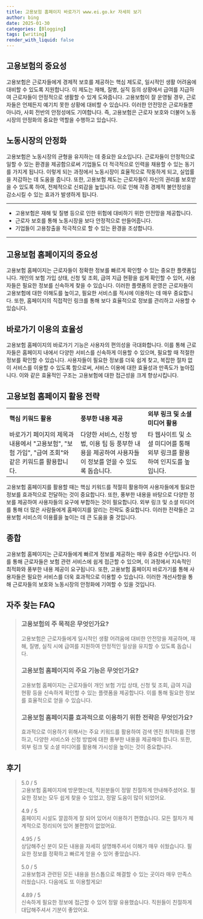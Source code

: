 ```yaml
---
title: 고용보험 홈페이지 바로가기 www.ei.go.kr 자세히 보기
author: bing
date: 2025-01-30
categories: [Blogging]
tags: [writing]
render_with_liquid: false
---
```



<h2 id='고용보험의_중요성'>고용보험의 중요성</h2>

<p>고용보험은 근로자들에게 경제적 보호를 제공하는 핵심 제도로, 일시적인 생활 어려움에 대비할 수 있도록 지원합니다. 이 제도는 재해, 질병, 실직 등의 상황에서 급여를 지급하여 근로자들이 안정적으로 생활할 수 있게 도와줍니다. 고용보험이 잘 운영될 경우, 근로자들은 언제든지 예기치 못한 상황에 대비할 수 있습니다. 이러한 안전망은 근로자들뿐 아니라, 사회 전반의 안정성에도 기여합니다. 즉, 고용보험은 근로자 보호와 더불어 노동시장의 안정화의 중요한 역할을 수행하고 있습니다.</p>

<h2 id='노동시장의_안정화'>노동시장의 안정화</h2>

<p>고용보험은 노동시장의 균형을 유지하는 데 중요한 요소입니다. 근로자들이 안정적으로 일할 수 있는 환경을 제공함으로써 기업들도 더 적극적으로 인력을 채용할 수 있는 동기를 가지게 됩니다. 이렇게 되는 과정에서 노동시장이 효율적으로 작동하게 되고, 실업률을 저감하는 데 도움을 줍니다. 또한, 고용보험 제도는 근로자들이 자신의 권리를 보호받을 수 있도록 하여, 전체적으로 신뢰감을 높입니다. 이로 인해 각종 경제적 불안정성을 감소시킬 수 있는 효과가 발생하게 됩니다.</p>

<hr />

<ul>
    <li>고용보험은 재해 및 질병 등으로 인한 위험에 대비하기 위한 안전망을 제공합니다.</li>
    <li>근로자 보호를 통해 노동시장을 보다 안정적으로 만들어줍니다.</li>
    <li>기업들이 고용창출을 적극적으로 할 수 있는 환경을 조성합니다.</li>
</ul>

<hr />

<h2 id='고용보험_홈페이지의_중요성'>고용보험 홈페이지의 중요성</h2>

<p>고용보험 홈페이지는 근로자들이 정확한 정보를 빠르게 확인할 수 있는 중요한 플랫폼입니다. 개인의 보험 가입 상태, 신청 및 조회, 급여 지급 현황을 쉽게 확인할 수 있어, 사용자들은 필요한 정보를 신속하게 찾을 수 있습니다. 이러한 플랫폼의 운영은 근로자들이 고용보험에 대한 이해도를 높이고, 필요한 서비스를 적시에 이용하는 데 매우 중요합니다. 또한, 홈페이지의 직접적인 링크를 통해 보다 효율적으로 정보를 관리하고 사용할 수 있습니다.</p>

<h2 id='바로가기_이용의_효율성'>바로가기 이용의 효율성</h2>

<p>고용보험 홈페이지의 바로가기 기능은 사용자의 편의성을 극대화합니다. 이를 통해 근로자들은 홈페이지 내에서 다양한 서비스를 신속하게 이용할 수 있으며, 필요할 때 적절한 정보를 확인할 수 있습니다. 사용자들이 필요한 정보를 더욱 쉽게 찾고, 복잡한 절차 없이 서비스를 이용할 수 있도록 함으로써, 서비스 이용에 대한 효율성과 만족도가 높아집니다. 이와 같은 효율적인 구조는 고용보험에 대한 접근성을 크게 향상시킵니다.</p>

<h2 id='고용보험_홈페이지_활용_전략'>고용보험 홈페이지 활용 전략</h2>

<table>
    <tr>
        <td><b>핵심 키워드 활용</b></td>
        <td><b>풍부한 내용 제공</b></td>
        <td><b>외부 링크 및 소셜 미디어 활용</b></td>
    </tr>
    <tr>
        <td>바로가기 페이지의 제목과 내용에서 "고용보험", "보험 가입", "급여 조회"와 같은 키워드를 활용합니다.</td>
        <td>다양한 서비스, 신청 방법, 이용 팁 등 풍부한 내용을 제공하여 사용자들이 정보를 얻을 수 있도록 돕습니다.</td>
        <td>타 웹사이트 및 소셜 미디어를 통해 외부 링크를 활용하여 인지도를 높입니다.</td>
    </tr>
</table>

<p>고용보험 홈페이지를 활용할 때는 핵심 키워드를 적절히 활용하여 사용자들에게 필요한 정보를 효과적으로 전달하는 것이 중요합니다. 또한, 풍부한 내용을 바탕으로 다양한 정보를 제공하여 사용자들의 요구에 부합하는 것이 필요합니다. 외부 링크 및 소셜 미디어를 통해 더 많은 사람들에게 홈페이지를 알리는 전략도 중요합니다. 이러한 전략들은 고용보험 서비스의 이용률을 높이는 데 큰 도움을 줄 것입니다.</p>

<h2 id='종합'>종합</h2>

<p>고용보험 홈페이지는 근로자들에게 빠르게 정보를 제공하는 매우 중요한 수단입니다. 이를 통해 근로자들은 보험 관련 서비스에 쉽게 접근할 수 있으며, 이 과정에서 지속적인 최적화와 풍부한 내용 제공이 요구됩니다. 또한, 고용보험 홈페이지 바로가기를 통해 사용자들은 필요한 서비스를 더욱 효과적으로 이용할 수 있습니다. 이러한 개선사항을 통해 근로자들의 보호와 노동시장의 안정화에 기여할 수 있을 것입니다.</p>


<h2 id='자주_찾는_FAQ'>자주 찾는 FAQ</h2>
<div itemscope="" itemtype="https://schema.org/FAQPage"> 
<blockquote> 
<div itemscope="" itemprop="mainEntity" itemtype="https://schema.org/Question"> 
<h3 itemprop="name">고용보험의 주 목적은 무엇인가요?</h3> 
<div itemscope="" itemprop="acceptedAnswer" itemtype="https://schema.org/Answer"> 
<span itemprop="text"> 
<p>고용보험은 근로자들에게 일시적인 생활 어려움에 대비한 안전망을 제공하며, 재해, 질병, 실직 시에 급여를 지원하여 안정적인 일상을 유지할 수 있도록 돕습니다.</p> 
</span> 
</div> 
</div> 

<div itemscope="" itemprop="mainEntity" itemtype="https://schema.org/Question"> 
<h3 itemprop="name">고용보험 홈페이지의 주요 기능은 무엇인가요?</h3> 
<div itemscope="" itemprop="acceptedAnswer" itemtype="https://schema.org/Answer"> 
<span itemprop="text"> 
<p>고용보험 홈페이지는 근로자들이 개인 보험 가입 상태, 신청 및 조회, 급여 지급 현황 등을 신속하게 확인할 수 있는 플랫폼을 제공합니다. 이를 통해 필요한 정보를 효율적으로 얻을 수 있습니다.</p> 
</span> 
</div> 
</div> 

<div itemscope="" itemprop="mainEntity" itemtype="https://schema.org/Question"> 
<h3 itemprop="name">고용보험 홈페이지를 효과적으로 이용하기 위한 전략은 무엇인가요?</h3> 
<div itemscope="" itemprop="acceptedAnswer" itemtype="https://schema.org/Answer"> 
<span itemprop="text"> 
<p>효과적으로 이용하기 위해서는 주요 키워드를 활용하여 검색 엔진 최적화를 진행하고, 다양한 서비스와 신청 방법에 대한 풍부한 내용을 제공해야 합니다. 또한, 외부 링크 및 소셜 미디어를 활용해 가시성을 높이는 것이 중요합니다.</p> 
</span> 
</div> 
</div> 
</blockquote> 
</div>
<h2 id='후기'>후기</h2>
<div itemscope itemtype="https://schema.org/Product">
  <blockquote>
  <div itemprop="review" itemscope itemtype="https://schema.org/Review">
      <div itemprop="reviewRating" itemscope itemtype="https://schema.org/Rating"> <span itemprop="ratingValue">5.0</span> / <span itemprop="bestRating">5</span> </div>
      <span itemprop="reviewBody">고용보험 홈페이지에 방문했는데, 직원분들이 정말 친절하게 안내해주셨어요. 필요한 정보는 모두 쉽게 찾을 수 있었고, 정말 도움이 많이 되었어요.</span>
  </div>
  <br>
  <div itemprop="review" itemscope itemtype="https://schema.org/Review">
      <div itemprop="reviewRating" itemscope itemtype="https://schema.org/Rating"> <span itemprop="ratingValue">4.9</span> / <span itemprop="bestRating">5</span> </div>
      <span itemprop="reviewBody">홈페이지 시설도 깔끔하게 잘 되어 있어서 이용하기 편했습니다. 모든 절차가 체계적으로 정리되어 있어 불편함이 없었어요.</span>
  </div>
  <br>
  <div itemprop="review" itemscope itemtype="https://schema.org/Review">
      <div itemprop="reviewRating" itemscope itemtype="https://schema.org/Rating"> <span itemprop="ratingValue">4.95</span> / <span itemprop="bestRating">5</span> </div>
      <span itemprop="reviewBody">상담해주신 분이 모든 내용을 자세히 설명해주셔서 이해가 매우 쉬웠습니다. 필요한 정보를 정확하고 빠르게 얻을 수 있어 좋았습니다.</span>
  </div>
  <br>
  <div itemprop="review" itemscope itemtype="https://schema.org/Review">
      <div itemprop="reviewRating" itemscope itemtype="https://schema.org/Rating"> <span itemprop="ratingValue">5.0</span> / <span itemprop="bestRating">5</span> </div>
      <span itemprop="reviewBody">고용보험과 관련된 모든 내용을 원스톱으로 해결할 수 있는 곳이라 매우 만족스러웠습니다. 다음에도 또 이용할게요!</span>
  </div>
  <br>
  <div itemprop="review" itemscope itemtype="https://schema.org/Review">
      <div itemprop="reviewRating" itemscope itemtype="https://schema.org/Rating"> <span itemprop="ratingValue">4.89</span> / <span itemprop="bestRating">5</span> </div>
      <span itemprop="reviewBody">신속하게 필요한 정보에 접근할 수 있어 정말 유용했습니다. 직원들이 친절하게 대답해주셔서 기분이 좋았어요.</span>
  </div>
  </blockquote>
</div>
